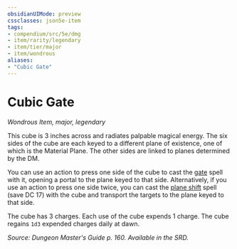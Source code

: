 ```yaml
---
obsidianUIMode: preview
cssclasses: json5e-item
tags:
- compendium/src/5e/dmg
- item/rarity/legendary
- item/tier/major
- item/wondrous
aliases: 
- "Cubic Gate"
---
```

# Cubic Gate
*Wondrous Item, major, legendary*  


This cube is 3 inches across and radiates palpable magical energy. The six sides of the cube are each keyed to a different plane of existence, one of which is the Material Plane. The other sides are linked to planes determined by the DM.

You can use an action to press one side of the cube to cast the [gate](5E2014官方资源/spells/gate.md) spell with it, opening a portal to the plane keyed to that side. Alternatively, if you use an action to press one side twice, you can cast the [plane shift](5E2014官方资源/spells/plane-shift.md) spell (save DC 17) with the cube and transport the targets to the plane keyed to that side.

The cube has 3 charges. Each use of the cube expends 1 charge. The cube regains `1d3` expended charges daily at dawn.

*Source: Dungeon Master's Guide p. 160. Available in the SRD.*